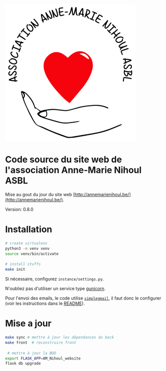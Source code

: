 ![](./AM_Nihoul_website/assets/images/logo.svg)

# Code source du site web de l'association Anne-Marie Nihoul ASBL

Mise au gout du jour du site web [http://annemarienihoul.be/](http://annemarienihoul.be/).

Version: 0.8.0

# Installation

```bash
# create virtualenv
python3 -m venv venv
source venv/bin/activate

# install stuffs
make init
```

Si nécessaire, configurez `instance/settings.py`.

N'oubliez pas d'utiliser un service type [gunicorn](https://gunicorn.org/).

Pour l'envoi des emails, le code utilise [`simplegmail`](https://github.com/jeremyephron/simplegmail), il faut donc le configurer (voir les instructions dans le [README](https://github.com/jeremyephron/simplegmail#getting-started)).

# Mise a jour

```bash
make sync # mettre à jour les dépendances du back
make front  # reconstruire front

 # mettre à jour la BDD
export FLASK_APP=AM_Nihoul_website
flask db upgrade 
```
